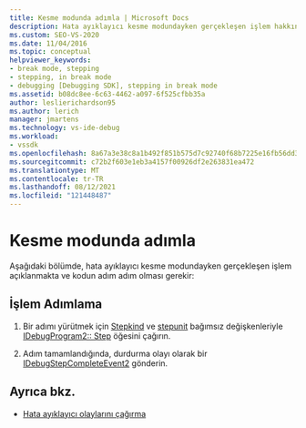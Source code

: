 ```yaml
---
title: Kesme modunda adımla | Microsoft Docs
description: Hata ayıklayıcı kesme modundayken gerçekleşen işlem hakkında bilgi edinin. Hata ayıklayıcı daha sonra kod içinde ilermelidir.
ms.custom: SEO-VS-2020
ms.date: 11/04/2016
ms.topic: conceptual
helpviewer_keywords:
- break mode, stepping
- stepping, in break mode
- debugging [Debugging SDK], stepping in break mode
ms.assetid: b08dc8ee-6c63-4462-a097-6f525cfbb35a
author: leslierichardson95
ms.author: lerich
manager: jmartens
ms.technology: vs-ide-debug
ms.workload:
- vssdk
ms.openlocfilehash: 8a67a3e38c8a1b492f851b575d7c92740f68b7225e16fb56dd3759eb5e0ae482
ms.sourcegitcommit: c72b2f603e1eb3a4157f00926df2e263831ea472
ms.translationtype: MT
ms.contentlocale: tr-TR
ms.lasthandoff: 08/12/2021
ms.locfileid: "121448487"
---
```

# <a name="stepping-in-break-mode"></a>Kesme modunda adımla
Aşağıdaki bölümde, hata ayıklayıcı kesme modundayken gerçekleşen işlem açıklanmakta ve kodun adım adım olması gerekir:

## <a name="stepping-process"></a>İşlem Adımlama

1. Bir adımı yürütmek için [Stepkind](../../extensibility/debugger/reference/stepkind.md) ve [stepunit](../../extensibility/debugger/reference/stepunit.md) bağımsız değişkenleriyle [IDebugProgram2:: Step](../../extensibility/debugger/reference/idebugprogram2-step.md) öğesini çağırın.

2. Adım tamamlandığında, durdurma olayı olarak bir [IDebugStepCompleteEvent2](../../extensibility/debugger/reference/idebugstepcompleteevent2.md) gönderin.

## <a name="see-also"></a>Ayrıca bkz.
- [Hata ayıklayıcı olaylarını çağırma](../../extensibility/debugger/calling-debugger-events.md)
